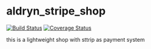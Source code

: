 # aldryn_stripe_shop

[![Build Status](https://travis-ci.org/aldryn/aldryn_stripe_shop.svg?branch=master)](https://travis-ci.org/aldryn/aldryn_stripe_shop)
[![Coverage Status](https://img.shields.io/coveralls/aldryn/aldryn_stripe_shop.svg)](https://coveralls.io/r/aldryn/aldryn_stripe_shop)

this is a lightweight shop with sttrip as payment system
